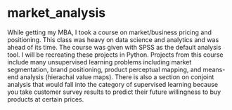 # market_analysis
While getting my MBA, I took a course on market/business pricing and positioning.  This class was heavy on data science and analytics and was ahead of its time.  The course was given with SPSS as the default analysis tool.  I will be recreating these projects in Python.  Projects from this course include many unsupervised learning problems including market segmentation, brand positioning, product perceptual mapping, and means-end analysis (hierachal value maps).  There is also a section on conjoint analysis that would fall into the category of supervised learning because you take customer survey results to predict their future willingness to buy products at certain prices.

